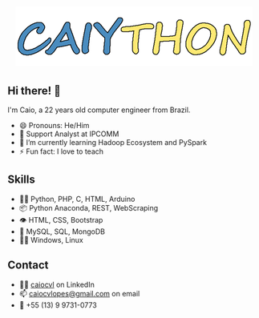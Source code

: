 <h1 align="center">
  <img src="https://raw.githubusercontent.com/caiython/caiython/main/name.png" alt="Caiython" />
</h1>

## Hi there! 👋
I'm Caio, a 22 years old computer engineer from Brazil.

- 😄 Pronouns: He/Him
- 👥 Support Analyst at IPCOMM
- 🌱 I’m currently learning Hadoop Ecosystem and PySpark
- ⚡ Fun fact: I love to teach

## Skills
- 👨‍💻 Python, PHP, C, HTML, Arduino
- 📦 Python Anaconda, REST, WebScraping
- 👁️ HTML, CSS, Bootstrap
- 💽 MySQL, SQL, MongoDB
- 👨‍✈️ Windows, Linux

## Contact
- 🧑‍💼 [caiocvl](https://www.linkedin.com/in/caiocvl/) on LinkedIn
- 📫 caiocvlopes@gmail.com on email
- 📱 +55 (13) 9 9731-0773
